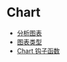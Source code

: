 # Chart

<!-- links begin -->

- [分析图表](分析图表.md)
- [图表类型](图表类型.md)
- [Chart 钩子函数](Chart钩子函数.md)
<!-- links end -->
